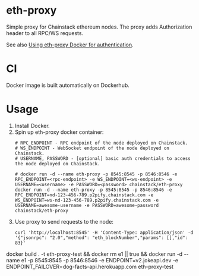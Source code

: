 # eth-proxy
Simple proxy for Chainstack ethereum nodes.
The proxy adds Authorization header to all RPC/WS requests.

See also [Using eth-proxy Docker for authentication](https://support.chainstack.com/hc/en-us/articles/900005774663-Using-eth-proxy-Docker-for-authentication).

# CI
Docker image is built automatically on Dockerhub.

# Usage

1. Install Docker.
1. Spin up eth-proxy docker container:
    ```
    # RPC_ENDPOINT - RPC endpoint of the node deployed on Chainstack.
    # WS_ENDPOINT - WebSocket endpoint of the node deployed on Chainstack.
    # USERNAME, PASSWORD - [optional] basic auth credentials to access the node deployed on Chainstack.

    # docker run -d --name eth-proxy -p 8545:8545 -p 8546:8546 -e RPC_ENDPOINT=<rpc-endpoint> -e WS_ENDPOINT=<ws-endpoint> -e USERNAME=<username> -e PASSWORD=<password> chainstack/eth-proxy
    docker run -d --name eth-proxy -p 8545:8545 -p 8546:8546 -e RPC_ENDPOINT=nd-123-456-789.p2pify.chainstack.com -e WS_ENDPOINT=ws-nd-123-456-789.p2pify.chainstack.com -e USERNAME=awesome-username -e PASSWORD=awesome-password chainstack/eth-proxy
    ```
1. Use proxy to send requests to the node:
    ```
    curl 'http://localhost:8545' -H 'Content-Type: application/json' -d '{"jsonrpc": "2.0","method": "eth_blockNumber","params": [],"id": 83}'
    ```


 docker build . -t eth-proxy-test && docker rm e1 || true  && docker run -d --name e1 -p 8545:8545 -p 8546:8546 -e ENDPOINT=v2.jokeapi.dev -e ENDPOINT_FAILOVER=dog-facts-api.herokuapp.com eth-proxy-test